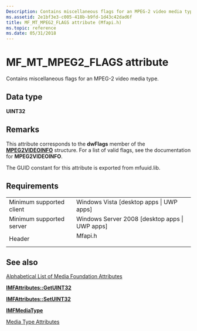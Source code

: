 ```yaml
---
Description: Contains miscellaneous flags for an MPEG-2 video media type.
ms.assetid: 2e1bf3e3-c005-418b-b9fd-1d43c42dad6f
title: MF_MT_MPEG2_FLAGS attribute (Mfapi.h)
ms.topic: reference
ms.date: 05/31/2018
---
```


# MF\_MT\_MPEG2\_FLAGS attribute

Contains miscellaneous flags for an MPEG-2 video media type.

## Data type

**UINT32**

## Remarks

This attribute corresponds to the **dwFlags** member of the [**MPEG2VIDEOINFO**](/previous-versions/windows/desktop/api/dvdmedia/ns-dvdmedia-mpeg2videoinfo) structure. For a list of valid flags, see the documentation for **MPEG2VIDEOINFO**.

The GUID constant for this attribute is exported from mfuuid.lib.

## Requirements



|                                     |                                                                                    |
|-------------------------------------|------------------------------------------------------------------------------------|
| Minimum supported client<br/> | Windows Vista \[desktop apps \| UWP apps\]<br/>                              |
| Minimum supported server<br/> | Windows Server 2008 \[desktop apps \| UWP apps\]<br/>                        |
| Header<br/>                   | <dl> <dt>Mfapi.h</dt> </dl> |



## See also

<dl> <dt>

[Alphabetical List of Media Foundation Attributes](alphabetical-list-of-media-foundation-attributes.md)
</dt> <dt>

[**IMFAttributes::GetUINT32**](/windows/desktop/api/mfobjects/nf-mfobjects-imfattributes-getuint32)
</dt> <dt>

[**IMFAttributes::SetUINT32**](/windows/desktop/api/mfobjects/nf-mfobjects-imfattributes-setuint32)
</dt> <dt>

[**IMFMediaType**](/windows/desktop/api/mfobjects/nn-mfobjects-imfmediatype)
</dt> <dt>

[Media Type Attributes](media-type-attributes.md)
</dt> </dl>

 

 